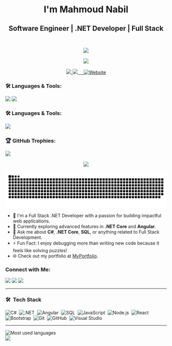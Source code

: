 <h1 align="center">  I'm Mahmoud Nabil
<!--   <img src="https://media.giphy.com/media/hvRJCLFzcasrR4ia7z/giphy.gif" width="28"> -->
</h1>

<h2 align="center">Software Engineer | .NET Developer | Full Stack</h2><br>

  <!-- Google Me -->
  <p align="center">
    <a href="https://www.linkedin.com/in/emahmoudnabil/">
      <img src="https://readme-typing-svg.herokuapp.com/?lines=Visit%20my%20LinkedIn%20Profile;&font=Bold%20Code&center=true&color=30D050&pause=1750&size=21">
    </a>
  </p>
<!-- Profile Views -->
  <p align="center">
      <img src="https://komarev.com/ghpvc/?username=mahmoud-nabil&color=4010B0" height="23"/>
  </p>

  <p align="center">
    <a href="https://api.whatsapp.com/send?phone=00201146285867">
      <img src="https://upload.wikimedia.org/wikipedia/commons/thumb/6/6b/WhatsApp.svg/800px-WhatsApp.svg.png" height="60"/>
    </a>
    <a href="https://www.linkedin.com/in/emahmoudnabil/">
      <img src="https://raw.githubusercontent.com/rahuldkjain/github-profile-readme-generator/master/src/images/icons/Social/linked-in-alt.svg" height="60"/>
    </a>
  
<a href="https://emahmoudnabil.vercel.app/">
    <img src="https://cdn-icons-png.flaticon.com/512/841/841364.png" height="60" alt="Website"/>
    </a>
  </p>


<h3 align="left">🛠️ Languages & Tools:</h3>
  <p align="left">
    <img height="75" src="https://go-skill-icons.vercel.app/api/icons?i=cpp,cs,dotnet,sqlserver,redis,postman,html,css,js,docker,git"/>
  <img height="75" src="https://go-skill-icons.vercel.app/api/icons?i=react,nextjs,nodejs,express,mongodb,mysql"/>
  </p>

<h3 align="left">🛠️ Languages & Tools:</h3>
  <p align="left">
    <img height="75" src="https://go-skill-icons.vercel.app/api/icons?i=cpp,cs,dotnet,sqlserver,redis,postman,html,css,js,ts,react,nextjs,nodejs,express,mongodb,mysql,docker,git"/>
  </p>


<h3 align="left">🏆 GitHub Trophies:</h3>
  <p align="left">
    <img src="https://github-profile-trophy.vercel.app/?username=a-hemeda&theme=onestar&row=1&column=7"/>
  </p>

  <!-- Languages -->
  <p align="center">
    <img src="https://github-readme-stats.vercel.app/api/top-langs?username=a-hemeda&layout=compact&langs_count=5&theme=codeSTACKr"/>
  </p>

  <!-- Snake -->
  <p align="center">
    <img src="https://raw.githubusercontent.com/platane/snk/output/github-contribution-grid-snake-dark.svg">
  </p>

  
<!-- Typing SVG -->
<!--<p align="center">-->
<!--   <a href="https://github.com/DenverCoder1/readme-typing-svg"><img src="https://readme-typing-svg.herokuapp.com/?lines=Full-Stack%20.NET%20Developer;C%23%20|%20.NET%20Core%20|%20MVC%20|%20Angular;Always%20learning%20new%20technologies!&font=Fira%20Code&center=true&width=440&height=45&color=00b4d8&vCenter=true&size=22"></a> -->
<!--</p>-->

- 🏢 I'm a Full Stack .NET Developer with a passion for building impactful web applications.
- 🌱 Currently exploring advanced features in **.NET Core** and **Angular**.
- 💬 Ask me about **C#**, **.NET Core**, **SQL**, or anything related to Full Stack Development.
- ⚡ Fun Fact: I enjoy debugging more than writing new code because it feels like solving puzzles!
- 🌐 Check out my portfolio at [MyPortfolio](https://emahmoudnabil.vercel.app/).

### Connect with Me:

<a href="https://www.linkedin.com/in/emahmoudnabil/" target="_blank"><img src="https://img.shields.io/badge/-Mahmoud%20Nabil-0077B5?style=for-the-badge&logo=Linkedin&logoColor=white"/></a>
<a href="https://t.me/emahmoudnabil" target="_blank"><img src="https://img.shields.io/badge/-Mahmoud%20Nabil-26A5E4?style=for-the-badge&logo=telegram&logoColor=white"/></a>
<a href="mailto:e.mahmoudnabil@gmail.com" target="_blank"><img src="https://img.shields.io/badge/-Email%20Me-EA4335?style=for-the-badge&logo=Gmail&logoColor=white"/></a>

---

### 🛠 &nbsp;Tech Stack

![C#](https://img.shields.io/badge/-C%23-05122A?style=flat&logo=c-sharp&logoColor=white)&nbsp;
![.NET](https://img.shields.io/badge/-.NET%20Core-05122A?style=flat&logo=.net&logoColor=5C2D91)&nbsp;
![Angular](https://img.shields.io/badge/-Angular-05122A?style=flat&logo=angular&logoColor=DD0031)&nbsp;
![SQL](https://img.shields.io/badge/-SQL-05122A?style=flat&logo=mysql&logoColor=4479A1)&nbsp;
![JavaScript](https://img.shields.io/badge/-JavaScript-05122A?style=flat&logo=javascript)&nbsp;
![Node.js](https://img.shields.io/badge/-Node.js-05122A?style=flat&logo=node.js&logoColor=339933)&nbsp;
![React](https://img.shields.io/badge/-React-05122A?style=flat&logo=react)&nbsp;
![Bootstrap](https://img.shields.io/badge/-Bootstrap-05122A?style=flat&logo=bootstrap&logoColor=563D7C)&nbsp;
![Git](https://img.shields.io/badge/-Git-05122A?style=flat&logo=git)&nbsp;
![GitHub](https://img.shields.io/badge/-GitHub-05122A?style=flat&logo=github)&nbsp;
![Visual Studio](https://img.shields.io/badge/-Visual%20Studio-05122A?style=flat&logo=visual-studio&logoColor=5C2D91)&nbsp;

---

<img align="left" src="https://github-readme-stats.vercel.app/api/top-langs?username=mahmoud-nabil&show_icons=true&locale=en&layout=compact&theme=radical" alt="Most used languages" />
<br>

<a href="https://komarev.com/ghpvc/?username=mahmoud-nabil&style=for-the-badge">
    <img src="https://komarev.com/ghpvc/?username=mahmoud-nabil&style=for-the-badge">
</a>
